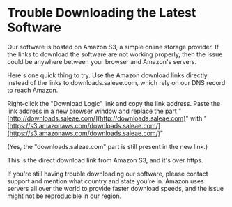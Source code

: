# Trouble Downloading the Latest Software

Our software is hosted on Amazon S3, a simple online storage provider. If the links to download the software are not working properly, then the issue could be anywhere between your browser and Amazon's servers.

Here's one quick thing to try. Use the Amazon download links directly instead of the links to downloads.saleae.com, which rely on our DNS record to reach Amazon.

Right-click the "Download Logic" link and copy the link address. Paste the link address in a new browser window and replace the part "[http://downloads.saleae.com/](http://downloads.saleae.com)" with "[https://s3.amazonaws.com/downloads.saleae.com/](https://s3.amazonaws.com/downloads.saleae.com/)"

(Yes, the "downloads.saleae.com" part is still present in the new link.)

This is the direct download link from Amazon S3, and it's over https.

If you're still having trouble downloading our software, please contact support and mention what country and state you're in. Amazon uses servers all over the world to provide faster download speeds, and the issue might not be reproducible in our region.
